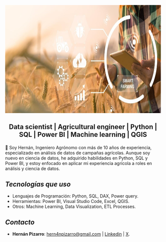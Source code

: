 <img src="Imagen\1.jpg" width="1010" height="350">

## <p align="center">Data scientist | Agricultural engineer | Python | SQL | Power BI | Machine learning | QGIS</p>

💬 Soy Hernán, Ingeniero Agrónomo con más de 10 años de experiencia, especializado en análisis de datos de campañas agrícolas. Aunque soy nuevo en ciencia de datos, he adquirido habilidades en Python, SQL y Power BI, y estoy enfocado en aplicar mi experiencia agrícola a roles en análisis y ciencia de datos.
 


## *Tecnologías que uso*

- Lenguajes de Programación: Python, SQL, DAX, Power query.
- Herramientas: Power BI, Visual Studio Code, Excel, QGIS.
- Otros: Machine Learning, Data Visualization, ETL Processes.

## *Contacto*

- **Hernán Pizarro**: hern4npizarro@gmail.com | [Linkedin](https://www.linkedin.com/in/hern%C3%A1n-pizarro-683679268/) | [X](https://twitter.com/Hernn00000).



